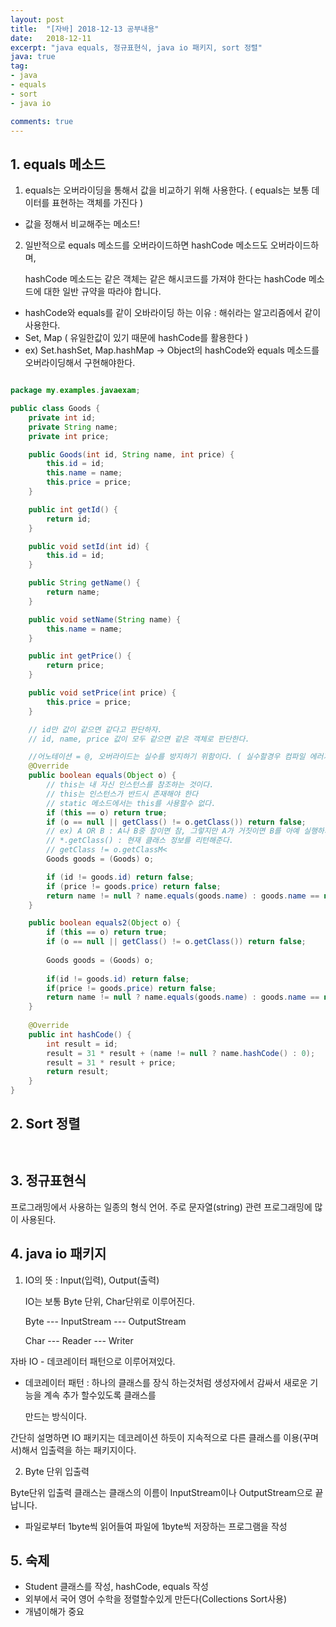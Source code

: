 ```yaml
---
layout: post
title:  "[자바] 2018-12-13 공부내용"
date:   2018-12-11
excerpt: "java equals, 정규표현식, java io 패키지, sort 정렬"
java: true
tag:
- java
- equals
- sort
- java io

comments: true
---
```


## 1. equals 메소드

1) equals는 오버라이딩을 통해서 값을 비교하기 위해 사용한다. ( equals는 보통 데이터를 표현하는 객체를 가진다 )

* 값을 정해서 비교해주는 메소드!

2) 일반적으로 equals 메소드를 오버라이드하면 hashCode 메소드도 오버라이드하며, 
   
   hashCode 메소드는 같은 객체는 같은 해시코드를 가져야 한다는 hashCode 메소드에 대한 일반 규약을 따라야 합니다.

* hashCode와 equals를 같이 오바라이딩 하는 이유 : 해쉬라는 알고리즘에서 같이 사용한다.
* Set, Map ( 유일한값이 있기 때문에 hashCode를 활용한다 ) 
* ex) Set.hashSet, Map.hashMap -> Object의 hashCode와 equals 메소드를 오버라이딩해서 구현해야한다.

```java

package my.examples.javaexam;

public class Goods {
    private int id;
    private String name;
    private int price;

    public Goods(int id, String name, int price) {
        this.id = id;
        this.name = name;
        this.price = price;
    }

    public int getId() {
        return id;
    }

    public void setId(int id) {
        this.id = id;
    }

    public String getName() {
        return name;
    }

    public void setName(String name) {
        this.name = name;
    }

    public int getPrice() {
        return price;
    }

    public void setPrice(int price) {
        this.price = price;
    }

    // id만 값이 같으면 같다고 판단하자.
    // id, name, price 값이 모두 같으면 같은 객체로 판단한다.

    //어노테이션 = @, 오버라이드는 실수를 방지하기 위함이다. ( 실수할경우 컴파일 에러가남. )
    @Override
    public boolean equals(Object o) {
        // this는 내 자신 인스턴스를 참조하는 것이다.
        // this는 인스턴스가 반드시 존재해야 한다
        // static 메소드에서는 this를 사용할수 없다.
        if (this == o) return true;
        if (o == null || getClass() != o.getClass()) return false;
        // ex) A OR B : A나 B중 참이면 참, 그렇지만 A가 거짓이면 B를 아예 실행하지 않는다.
        // *.getClass() : 현재 클래스 정보를 리턴해준다.
        // getClass != o.getClassM<
        Goods goods = (Goods) o;

        if (id != goods.id) return false;
        if (price != goods.price) return false;
        return name != null ? name.equals(goods.name) : goods.name == null;
    }

    public boolean equals2(Object o) {
        if (this == o) return true;
        if (o == null || getClass() != o.getClass()) return false;
        
        Goods goods = (Goods) o;
        
        if(id != goods.id) return false;
        if(price != goods.price) return false;
        return name != null ? name.equals(goods.name) : goods.name == null;
    }
    
    @Override
    public int hashCode() {
        int result = id;
        result = 31 * result + (name != null ? name.hashCode() : 0);
        result = 31 * result + price;
        return result;
    }
}

```

## 2. Sort 정렬

```java



```


## 3. 정규표현식

프로그래밍에서 사용하는 일종의 형식 언어. 주로 문자열(string) 관련 프로그래밍에 많이 사용된다.

## 4. java io 패키지

1) IO의 뜻 : Input(입력), Output(출력)

   IO는 보통 Byte 단위, Char단위로 이루어진다.

   Byte --- InputStream 
        --- OutputStream 

   Char --- Reader 
        --- Writer     

자바 IO - 데코레이터 패턴으로 이루어져있다.

* 데코레이터 패턴 : 하나의 클래스를 장식 하는것처럼 생성자에서 감싸서 새로운 기능을 계속 추가 할수있도록 클래스를 

  만드는 방식이다.

간단히 설명하면 IO 패키지는 데코레이션 하듯이 지속적으로 다른 클래스를 이용(꾸며서)해서 입출력을 하는 패키지이다.

2) Byte 단위 입출력

Byte단위 입출력 클래스는 클래스의 이름이 InputStream이나 OutputStream으로 끝납니다.

* 파일로부터 1byte씩 읽어들여 파일에 1byte씩 저장하는 프로그램을 작성
  

## 5. 숙제

* Student 클래스를 작성, hashCode, equals 작성
* 외부에서 국어 영어 수학을 정렬할수있게 만든다(Collections Sort사용)
* 개념이해가 중요